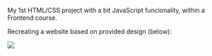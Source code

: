 <a href= "https://malwina89.github.io/Sit-On-Chair/#"></a>

My 1st HTML/CSS project with a bit JavaScript funcionality, within a Frontend course.

Recreating a website based on provided design (below):

<img src="https://raw.githubusercontent.com/Malwina89/Sit-On-Chair/master/warsztat1.jpg"/>
